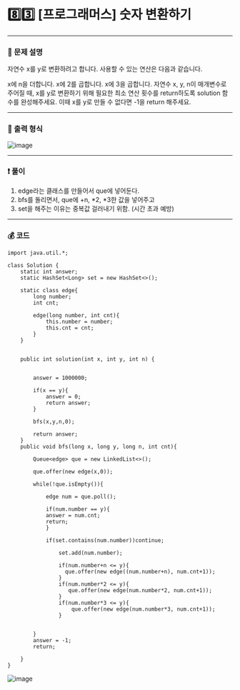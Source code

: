 # 8️⃣3️⃣ [프로그래머스] 숫자 변환하기 </span> 

---
### 📃 문제 설명
자연수 x를 y로 변환하려고 합니다. 사용할 수 있는 연산은 다음과 같습니다.

x에 n을 더합니다.
x에 2를 곱합니다.
x에 3을 곱합니다.
자연수 x, y, n이 매개변수로 주어질 때, x를 y로 변환하기 위해 필요한 최소 연산 횟수를 return하도록 solution 함수를 완성해주세요. 
이때 x를 y로 만들 수 없다면 -1을 return 해주세요.

---
### 🔑 출력 형식
![image](https://github.com/handaldog/DailyAlgo/assets/96431408/7e49dd0b-9801-4b86-82b4-d863d8b1dd79)


---
### ❗️ 풀이 
1. edge라는 클래스를 만들어서 que에 넣어둔다.
2. bfs를 돌리면서, que에 +n, *2, *3한 값을 넣어주고
3. set을 해주는 이유는 중복값 걸러내기 위함. (시간 초과 예방)

---
### 💰 코드
```
import java.util.*;

class Solution {
    static int answer;
    static HashSet<Long> set = new HashSet<>();
    
    static class edge{
        long number;
        int cnt;
        
        edge(long number, int cnt){
            this.number = number;
            this.cnt = cnt;
        }
    }   
    
    
    public int solution(int x, int y, int n) {
        
        
        answer = 1000000;
        
        if(x == y){
            answer = 0;
            return answer;
        }
        
        bfs(x,y,n,0);
        
        return answer;
    }
    public void bfs(long x, long y, long n, int cnt){        
        
        Queue<edge> que = new LinkedList<>();
        
        que.offer(new edge(x,0));
        
        while(!que.isEmpty()){
            
            edge num = que.poll();
            
            if(num.number == y){
            answer = num.cnt;
            return;
            }
            
            if(set.contains(num.number))continue; 
            
                set.add(num.number);
            
                if(num.number+n <= y){
                  que.offer(new edge((num.number+n), num.cnt+1));  
                }
                if(num.number*2 <= y){
                   que.offer(new edge(num.number*2, num.cnt+1)); 
                }
                if(num.number*3 <= y){
                    que.offer(new edge(num.number*3, num.cnt+1));
                }
          
            
        }
        answer = -1;
        return;
        
    }
}
```
![image](https://github.com/handaldog/DailyAlgo/assets/96431408/efe38aec-8a55-49ab-b07e-6ececebda69d)

